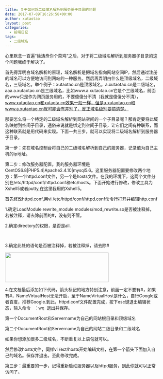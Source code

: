 ```yaml
---
title: 关于如何将二级域名解析到服务器子目录的问题
date: 2017-07-09T16:26:58+00:00
author: xutaotao
layout: post
categories:
  - 前端日记
tags:
  - 二级域名
---
```

心里默念一百遍“徐涛焘你个菜鸡”之后，对于将二级域名解析到服务器子目录的这个问题我终于解决了。

首先得弄明白域名解析的原理，域名解析是把域名指向网站空间IP，然后通过注册的域名可以方便地访问到网站的一种服务。然后再弄明白什么是顶级域名，二级域名，三级域名。举个例子：xutaotao.cn是顶级域名，a.xutaotao.cn是二级域名，aaa.a.xutaotao.cn是三级域名，比如www.a.xutaotao.cn它是个三级域名，前面的www只是作为网页服务用的，不要傻傻分不清（我就是傻傻分不清），www.xutaotao.cn和xutaota.cn效果一般一样，但是a.xutaotao.cn和www.a.xutaotao.cn就可能会有差别了，反正域名级别要搞清楚。

那要怎么将一个特定的二级域名解析到网站空间的一个子目录呢？那肯定要将此域名映射到空间子目录，通俗来说就是绑定到空间子目录，让它们之间有种联系，而这种联系就是用代码来实现。下面一共三步，就可以实现将二级域名解析到服务器子目录。

第一步：先在域名控制台将自己的二级域名解析到自己的服务器，记录值为自己主机的ip地址。

第二步：修改服务器配置，我的服务器环境是CentOS6.8|PHP5.4|Apache2.4.10|mysql5.6。这里服务器配置要修改两个地方：第一个httpd.conf文件，另一个是hosts文件。在我的环境下，这两个文件分别在/etc/httpd/conf/httpd.conf和etc/hosts。下面开始进行修改，修改工具为Xshell5或者putty,在这里我用的Xshell5。

首先修改httpd.conf,用vi /etc/httpd/conf/httpd.conf命令行打开并编辑http.conf

1.确定LoadModule rewrite\_module modules/mod\_rewrite.so是否被注释掉，若被注释，请去除前面的#，没有则不管。

2.确定directory的权限，是否是all.

&nbsp;

3.确定此处的语句是否被注释掉，若被注释掉，请去除#

<img class="size-full wp-image-210 aligncenter" src="http://www.xutaotao.cn/wp-content/uploads/2017/07/OQYW5QZB3D9ZCFMZE1G3.png" alt="" width="341" height="97" />

4.在文档最后添加如下代码，箭头标记的地方特别注意，前面一定不要有#，如果有#，NameVirtualHost无法开启，至于NameVirtualHost是什么，自行Google或者百度，推荐Google.到此，httpd.conf文件配置完成，按下esc键退出编辑状态，输入命令   ：wq  退出并保存。

第一个DocumentRoot和Servername为自己的网站根目录和顶级域名

第二个DocumentRoot和Servername为自己的网站二级目录和二级域名

如果你想添加很多二级域名，不断重复以上语句就可以。

然后修改hosts文件，同样vi /ect/hosts开始编辑文档，在第一个箭头下面加入自己的域名。保存并退出。至此修改完成。

第三步：最重要的一步，记得重新启动服务器以及httpd服务，到此你就可以正常访问了。

&nbsp;

&nbsp;